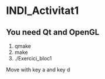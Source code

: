 # INDI_Activitat1

## You need Qt and OpenGL

1. qmake
2. make
3. ./Exercici_bloc1

Move with key a and key d
